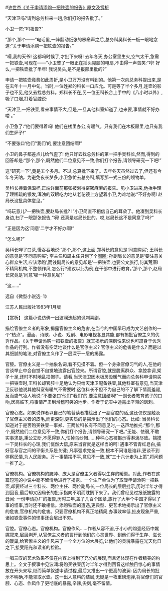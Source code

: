 #[许世杰《关于申请添购一把铁壶的报告》原文及赏析](https://www.vrrw.net/wx/15298.html)

“天津卫吗?请到总务科来一趟,你们打的报告批了。”

小卫一愕:“吗报告?”

“那个,那个——”电话里,一阵翻动纸张的窸窸声之后,总务科吴科长一板一眼地念道:“关于申请添购一把铁壶的报告。”

“嗬,我的天爷! 这都吗时候了,才批下来呀! 去年冬天,办公室里生火,空气太干,急需一把铁壶,可现在——”小卫瞥了一眼正在摇头晃脑的电扇,不由得一声苦笑:“哼! 好么,一把铁壶批了半年! 我说吴头,是不是报部里批的?”

申请一把铁壶竟费如此周折,是小卫万万没有料到的。他第一次向总务科提出来,是在去年十一月中旬。当时,一位姓郑的科长一口应允。可是等了半个多月,连壶的影子也不见,他又去找总务科。郑科长不在,另一位王科长合上手中的《八小时以外》,吸了口烟,打着官腔说:

“天津卫,一把铁壶,看来事情不大,但是,一旦其他科室知道了,也来要,事情就不好办喽 。”

小卫急了:“他们要得着吗! 他们在楼里办公,有暖气。只有我们在木板房里,也只有我们生炉子!”

“不要张口‘他们’‘我们’的,要注意团结啊!”

小卫的鼻子都差点儿给气歪了! 他只好去找总务科的第一把手吴科长,然而,得到的回答却是:“那个,那个,既然他们二位意见不一致,你们打个报告,请领导研究一下吧!”

这“研究一下”,竟是五个多月。不过,总算批下来了。去年冬天虽然过去了,但还有今年冬天呐。为避免夜长梦多,小卫急忙去总务科,填写那一式三份的领物单。

吴科长捧着保温杯,正端详面前那张被划得密密麻麻的报告。见小卫进来,他抬手理了理稀疏的银发,浑浊的双眼吃力地从老花镜上方望着小卫,为难地说:“不好办啊! 赵局长没批具体意见。”

“吗玩意儿?一把铁壶,要赵局长批? !”小卫简直不相信自己的耳朵了。他凑到吴科长身边,扫了一眼那张报告,“嗬! 还真是赵局长批的。哎,赵局长这不是同意了吗?”

“正是因为这‘同意’二字才不好办啊!”

“怎么呢?”

吴科长呷了口茶,慢吞吞地说:“那个,那个,这上面,郑科长的意见是‘同意购买’; 王科长的意见是‘不同意购买’; 李主任和周主任只划了个圈圈; 孙副局长的意见是‘要注意关心群众生活,应该添购’,而钱副局长的意见却是‘一把铁壶,也要公文旅行,何其荒唐! 不精简机构,不整顿作风,怎么行?建议以此为例,在干部中进行教育。’那个,那个,赵局长究竟是‘同意’哪一种意见呢?”

“这……”

选自《微型小说选· 1》

江苏人民出版社1983年1月版



【赏析】 这篇小说仿佛一出波澜迭起的讽刺喜剧。

描绘官僚主义者的形象,揭露官僚主义的危害,在当今的中国早已成为文艺创作的一个“热点”。漫画、诗歌、小说、戏剧、电影电视各显其能,都有揭批官僚主义的优秀作品。《关于申请添购一把铁壶的报告》就其揭示的深刻性来说也可跻身于优秀作品的行列。作者没有空泛地谈什么是官僚主义? 官僚主义的危害是什么? 而是以其细腻的笔法,对官僚主义作了一层深于一层的揭露。

官腔。官僚主义是一个抽象名词,看不见摸不着。但一个身染官僚习气的人,在他的言谈举止中会自觉不自觉地流露出官腔来。所谓官腔,就是脱离群众、拿腔拿调,架子十足,还时不时地乱扣帽子。请看,当天津卫因木板房没暖气而向总务科申请购买一把铁壶时,王科长却官腔十足地认为只给天津卫配备铁壶,其他科室有意见,当天津卫反驳他说其他科室有暖气不需要时,这位科长不但不为自己的不了解下情而羞赧,反而盛气凌人地说:“不要张口‘他们’‘我们’的,要注意团结啊!”一副长者教育孩子的口吻,居高临下,将事情严肃到滑稽可笑的地步。作者于记实中透露出辛辣的讽刺。

官僚心态。如果说作者以自己的笔替读者描绘出了一副官腔的话,这还仅仅是触及了官僚主义者的皮毛,而更深刻,更实质的是揭示出了他们的心态。比如: 当吴科长知道对于是否购买铁壶一事郑、王两位科长有不同意见时,一迭声地推托:“那个,那个,既然他们二位意见不一致,你们打个报告,请领导研究一下吧。”无能、怯弱,不敢实事求是,秉公立断,不愿得罪人,怕掉乌纱帽……种种心态被揭示得淋漓尽致。揣摸一下吴科长的心理,我们恍然大悟,原来当官就是这样当的呵! 遇事不管青红皂白,搞好官与官之间的平衡关系是关键; 凡事强求完全一致,根本不问谁是谁非,更谈不到体察民情,为人民服务。万一事情摆不平,意见不一致,就“三十六计走为上策”,将问题一推了之。

官僚机构。官僚机构的臃肿、庞大是官僚主义者得以生存的暖巢。对此,作者在这篇短短的小说中毫不留情地进行了揭露。一个生产单位为了取暖申请添购一把铁壶,却要经过三个科长、两位主任、两位副局长,一位局长的层层批示,历时半年才得到回音,最后却又因局长的批示指向不明而耽搁下来了。我们曾经见过报纸披露的丑闻: 一份申请办厂的报告,历时三年,盖了几百个图章,旅行了大半个中国才得以了事的怪事,当时还不敢相信。添购铁壶的遭遇,更典型、更艺术地揭示出了官僚主义的危害,官僚机构的危害。只要官僚机构不真正地精简,办事效率低,扯皮现象严重,诸如铁壶事件的怪事还会层出不穷。

官腔。官僚心态。官僚机构。官僚作风……作者从容不迫,于小小的购壶经历中娓娓叙来,层层剥开,从官僚主义者的言行到他们的心灵世界、到他们得于生存、滋长的暖巢,给官僚主义的作风来了一个全方位的大展览,让他们的灵魂暴露在光天化日之下,接受阳光和读者的检验。

一唱三叹的艺术效果不仅在内容上得到了充分的展现,而且还体现在作者精美的构思上。全文于叙事中见波澜:将购买铁壶历时半年才得到回音这样触目惊心的事情放在开头来写,继而简单叙述申请过程,最后又推出一个更高的波澜: 因为局长的批示不明确,不能领取水壶。这一出人意料的结局,无疑是一枚重磅炮弹,将官僚们的官腔、心态、作风作了更彻底的暴露,辛辣,尖刻,毫不留情。

